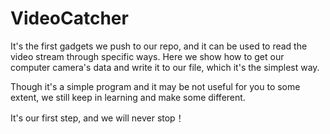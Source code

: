# VideoCatcher

It's the first gadgets we push to our repo, and it can be used to read the video stream through specific ways.
Here we show how to get our computer camera's data and write it to our file, which it's the simplest way.

Though it's a simple program and it may be not useful for you to some extent, we still keep in learning and make some different.

It's our first step, and we will never stop！
